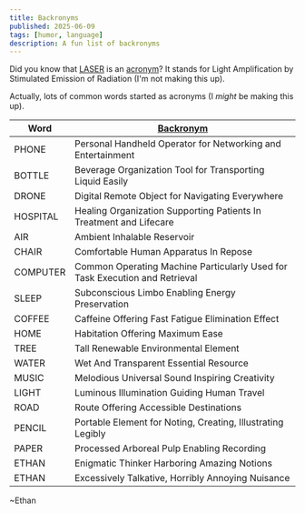 ```yaml
---
title: Backronyms
published: 2025-06-09
tags: [humor, language]
description: A fun list of backronyms
---
```


Did you know that [LASER](https://en.wikipedia.org/wiki/Laser) is an [acronym](https://en.wikipedia.org/wiki/Acronym)? It stands for Light Amplification by Stimulated Emission of Radiation (I'm not making this up).

Actually, lots of common words started as acronyms (I *might* be making this up).

| Word     | [Backronym](https://en.wikipedia.org/wiki/Backronym)                        |
|----------|-----------------------------------------------------------------------------|
| PHONE    | Personal Handheld Operator for Networking and Entertainment                 |
| BOTTLE   | Beverage Organization Tool for Transporting Liquid Easily                   |
| DRONE    | Digital Remote Object for Navigating Everywhere                             |
| HOSPITAL | Healing Organization Supporting Patients In Treatment and Lifecare          |
| AIR      | Ambient Inhalable Reservoir                                                 |
| CHAIR    | Comfortable Human Apparatus In Repose                                       |
| COMPUTER | Common Operating Machine Particularly Used for Task Execution and Retrieval |
| SLEEP    | Subconscious Limbo Enabling Energy Preservation                             |
| COFFEE   | Caffeine Offering Fast Fatigue Elimination Effect                           |
| HOME     | Habitation Offering Maximum Ease                                            |
| TREE     | Tall Renewable Environmental Element                                        |
| WATER    | Wet And Transparent Essential Resource                                      |
| MUSIC    | Melodious Universal Sound Inspiring Creativity                              |
| LIGHT    | Luminous Illumination Guiding Human Travel                                  |
| ROAD     | Route Offering Accessible Destinations                                      |
| PENCIL   | Portable Element for Noting, Creating, Illustrating Legibly                 |
| PAPER    | Processed Arboreal Pulp Enabling Recording                                  |
| ETHAN    | Enigmatic Thinker Harboring Amazing Notions                                 |
| ETHAN    | Excessively Talkative, Horribly Annoying Nuisance                           |

~Ethan
